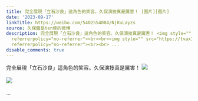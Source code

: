 ```yaml
---
title: 完全展現「立石沙良」這角色的笑容。久保演技真是厲害！ [图片][图片]
date: '2023-09-17'
linkTitle: https://weibo.com/5402554084/NjKuLayzs
source: 久保醬是ten使的微博
description: 完全展現「立石沙良」這角色的笑容。久保演技真是厲害！ <img style="" src="https://tvax2.sinaimg.cn/large/005TCz76gy1hhzvywp43wj30u01hcaeh.jpg"
  referrerpolicy="no-referrer"><br><br><img style="" src="https://tvax1.sinaimg.cn/large/005TCz76gy1hhzvyxbqwuj30wc0nkgpa.jpg"
  referrerpolicy="no-referrer"><br><br> ...
disable_comments: true
---
```

完全展現「立石沙良」這角色的笑容。久保演技真是厲害！ <img style="" src="https://tvax2.sinaimg.cn/large/005TCz76gy1hhzvywp43wj30u01hcaeh.jpg" referrerpolicy="no-referrer"><br><br><img style="" src="https://tvax1.sinaimg.cn/large/005TCz76gy1hhzvyxbqwuj30wc0nkgpa.jpg" referrerpolicy="no-referrer"><br><br> ...